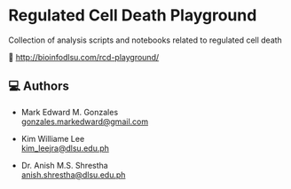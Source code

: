 # Regulated Cell Death Playground

Collection of analysis scripts and notebooks related to regulated cell death

🔗 http://bioinfodlsu.com/rcd-playground/

## 💻 Authors
- Mark Edward M. Gonzales <br>
  gonzales.markedward@gmail.com

- Kim Williame Lee <br>
  kim_leejra@dlsu.edu.ph

- Dr. Anish M.S. Shrestha <br>
  anish.shrestha@dlsu.edu.ph
